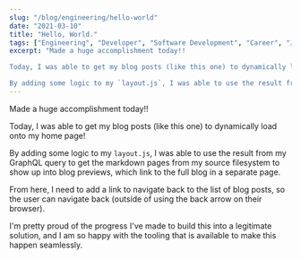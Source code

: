 ```yaml
---
slug: "/blog/engineering/hello-world"
date: "2021-03-10"
title: "Hello, World."
tags: ["Engineering", "Developer", "Software Development", "Career", "Journey", "Blog Updates"]
excerpt: "Made a huge accomplishment today!!

Today, I was able to get my blog posts (like this one) to dynamically load onto my home page! 

By adding some logic to my `layout.js`, I was able to use the result from my GraphQL query to get the markdown pages from my source filesystem to show up into blog previews, which link to the full blog in a separate page. "
---
```


Made a huge accomplishment today!!

Today, I was able to get my blog posts (like this one) to dynamically load onto my home page! 

By adding some logic to my `layout.js`, I was able to use the result from my GraphQL query to get the markdown pages from my source filesystem to show up into blog previews, which link to the full blog in a separate page. 

From here, I need to add a link to navigate back to the list of blog posts, so the user can navigate back (outside of using the back arrow on their browser).

I'm pretty proud of the progress I've made to build this into a legitimate solution, and I am so happy with the tooling that is available to make this happen seamlessly.
 